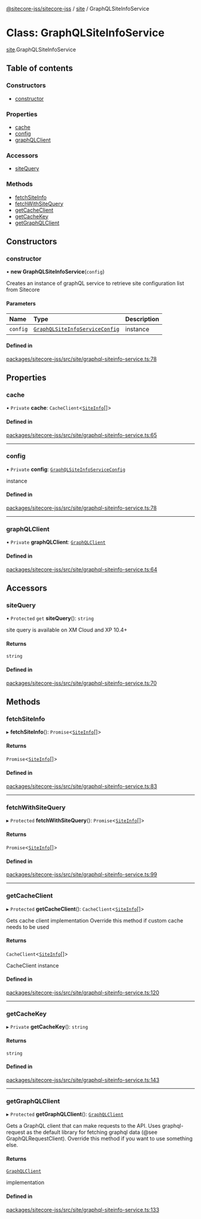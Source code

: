 [@sitecore-jss/sitecore-jss](../README.md) / [site](../modules/site.md) / GraphQLSiteInfoService

# Class: GraphQLSiteInfoService

[site](../modules/site.md).GraphQLSiteInfoService

## Table of contents

### Constructors

- [constructor](site.GraphQLSiteInfoService.md#constructor)

### Properties

- [cache](site.GraphQLSiteInfoService.md#cache)
- [config](site.GraphQLSiteInfoService.md#config)
- [graphQLClient](site.GraphQLSiteInfoService.md#graphqlclient)

### Accessors

- [siteQuery](site.GraphQLSiteInfoService.md#sitequery)

### Methods

- [fetchSiteInfo](site.GraphQLSiteInfoService.md#fetchsiteinfo)
- [fetchWithSiteQuery](site.GraphQLSiteInfoService.md#fetchwithsitequery)
- [getCacheClient](site.GraphQLSiteInfoService.md#getcacheclient)
- [getCacheKey](site.GraphQLSiteInfoService.md#getcachekey)
- [getGraphQLClient](site.GraphQLSiteInfoService.md#getgraphqlclient)

## Constructors

### constructor

• **new GraphQLSiteInfoService**(`config`)

Creates an instance of graphQL service to retrieve site configuration list from Sitecore

#### Parameters

| Name | Type | Description |
| :------ | :------ | :------ |
| `config` | [`GraphQLSiteInfoServiceConfig`](../modules/site.md#graphqlsiteinfoserviceconfig) | instance |

#### Defined in

[packages/sitecore-jss/src/site/graphql-siteinfo-service.ts:78](https://github.com/Sitecore/jss/blob/d9175e07c/packages/sitecore-jss/src/site/graphql-siteinfo-service.ts#L78)

## Properties

### cache

• `Private` **cache**: `CacheClient`\<[`SiteInfo`](../modules/site.md#siteinfo)[]\>

#### Defined in

[packages/sitecore-jss/src/site/graphql-siteinfo-service.ts:65](https://github.com/Sitecore/jss/blob/d9175e07c/packages/sitecore-jss/src/site/graphql-siteinfo-service.ts#L65)

___

### config

• `Private` **config**: [`GraphQLSiteInfoServiceConfig`](../modules/site.md#graphqlsiteinfoserviceconfig)

instance

#### Defined in

[packages/sitecore-jss/src/site/graphql-siteinfo-service.ts:78](https://github.com/Sitecore/jss/blob/d9175e07c/packages/sitecore-jss/src/site/graphql-siteinfo-service.ts#L78)

___

### graphQLClient

• `Private` **graphQLClient**: [`GraphQLClient`](../interfaces/index.GraphQLClient.md)

#### Defined in

[packages/sitecore-jss/src/site/graphql-siteinfo-service.ts:64](https://github.com/Sitecore/jss/blob/d9175e07c/packages/sitecore-jss/src/site/graphql-siteinfo-service.ts#L64)

## Accessors

### siteQuery

• `Protected` `get` **siteQuery**(): `string`

site query is available on XM Cloud and XP 10.4+

#### Returns

`string`

#### Defined in

[packages/sitecore-jss/src/site/graphql-siteinfo-service.ts:70](https://github.com/Sitecore/jss/blob/d9175e07c/packages/sitecore-jss/src/site/graphql-siteinfo-service.ts#L70)

## Methods

### fetchSiteInfo

▸ **fetchSiteInfo**(): `Promise`\<[`SiteInfo`](../modules/site.md#siteinfo)[]\>

#### Returns

`Promise`\<[`SiteInfo`](../modules/site.md#siteinfo)[]\>

#### Defined in

[packages/sitecore-jss/src/site/graphql-siteinfo-service.ts:83](https://github.com/Sitecore/jss/blob/d9175e07c/packages/sitecore-jss/src/site/graphql-siteinfo-service.ts#L83)

___

### fetchWithSiteQuery

▸ `Protected` **fetchWithSiteQuery**(): `Promise`\<[`SiteInfo`](../modules/site.md#siteinfo)[]\>

#### Returns

`Promise`\<[`SiteInfo`](../modules/site.md#siteinfo)[]\>

#### Defined in

[packages/sitecore-jss/src/site/graphql-siteinfo-service.ts:99](https://github.com/Sitecore/jss/blob/d9175e07c/packages/sitecore-jss/src/site/graphql-siteinfo-service.ts#L99)

___

### getCacheClient

▸ `Protected` **getCacheClient**(): `CacheClient`\<[`SiteInfo`](../modules/site.md#siteinfo)[]\>

Gets cache client implementation
Override this method if custom cache needs to be used

#### Returns

`CacheClient`\<[`SiteInfo`](../modules/site.md#siteinfo)[]\>

CacheClient instance

#### Defined in

[packages/sitecore-jss/src/site/graphql-siteinfo-service.ts:120](https://github.com/Sitecore/jss/blob/d9175e07c/packages/sitecore-jss/src/site/graphql-siteinfo-service.ts#L120)

___

### getCacheKey

▸ `Private` **getCacheKey**(): `string`

#### Returns

`string`

#### Defined in

[packages/sitecore-jss/src/site/graphql-siteinfo-service.ts:143](https://github.com/Sitecore/jss/blob/d9175e07c/packages/sitecore-jss/src/site/graphql-siteinfo-service.ts#L143)

___

### getGraphQLClient

▸ `Protected` **getGraphQLClient**(): [`GraphQLClient`](../interfaces/index.GraphQLClient.md)

Gets a GraphQL client that can make requests to the API. Uses graphql-request as the default
library for fetching graphql data (@see GraphQLRequestClient). Override this method if you
want to use something else.

#### Returns

[`GraphQLClient`](../interfaces/index.GraphQLClient.md)

implementation

#### Defined in

[packages/sitecore-jss/src/site/graphql-siteinfo-service.ts:133](https://github.com/Sitecore/jss/blob/d9175e07c/packages/sitecore-jss/src/site/graphql-siteinfo-service.ts#L133)
